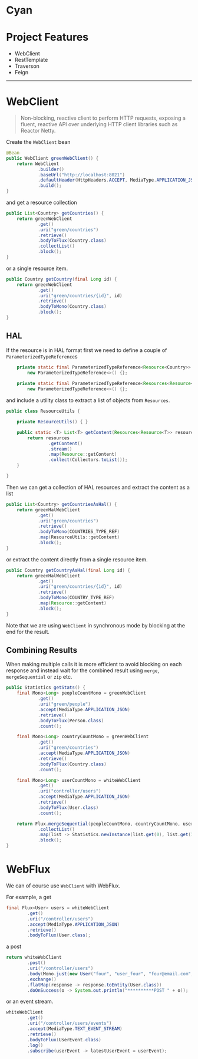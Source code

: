 # Cyan

# Project Features

* WebClient
* RestTemplate
* Traverson
* Feign

---

# WebClient

> Non-blocking, reactive client to perform HTTP requests, exposing a fluent, reactive API over underlying HTTP client libraries such as Reactor Netty.

Create the `WebClient` bean

~~~java
@Bean
public WebClient greenWebClient() {
    return WebClient
            .builder()
            .baseUrl("http://localhost:8021")
            .defaultHeader(HttpHeaders.ACCEPT, MediaType.APPLICATION_JSON_VALUE)
            .build();
}
~~~

and get a resource collection

~~~java
public List<Country> getCountries() {
    return greenWebClient
            .get()
            .uri("green/countries")
            .retrieve()
            .bodyToFlux(Country.class)
            .collectList()
            .block();
}
~~~

or a single resource item.

~~~java
public Country getCountry(final Long id) {
    return greenWebClient
            .get()
            .uri("green/countries/{id}", id)
            .retrieve()
            .bodyToMono(Country.class)
            .block();
}
~~~

## HAL

If the resource is in HAL format first we need to define a couple of `ParameterizedTypeReference`s

~~~java
    private static final ParameterizedTypeReference<Resource<Country>> COUNTRY_TYPE_REF = 
        new ParameterizedTypeReference<>() {};
        
    private static final ParameterizedTypeReference<Resources<Resource<Country>>> COUNTRIES_TYPE_REF = 
        new ParameterizedTypeReference<>() {};
~~~

and include a utility class to extract a list of objects from `Resources`.

~~~java
public class ResourceUtils {

    private ResourceUtils() { }

    public static <T> List<T> getContent(Resources<Resource<T>> resources) {
        return resources
                .getContent()
                .stream()
                .map(Resource::getContent)
                .collect(Collectors.toList());
    }

}
~~~

Then we can get a collection of HAL resources and extract the content as a list

~~~java
public List<Country> getCountriesAsHal() {
    return greenHalWebClient
            .get()
            .uri("green/countries")
            .retrieve()
            .bodyToMono(COUNTRIES_TYPE_REF)
            .map(ResourceUtils::getContent)
            .block();
}
~~~

or extract the content directly from a single resource item. 

~~~java
public Country getCountryAsHal(final Long id) {
    return greenHalWebClient
            .get()
            .uri("green/countries/{id}", id)
            .retrieve()
            .bodyToMono(COUNTRY_TYPE_REF)
            .map(Resource::getContent)
            .block();
}
~~~

Note that we are using `WebClient` in synchronous mode by blocking at the end for the result.

## Combining Results

When making multiple calls it is more efficient to avoid blocking on each response 
and instead wait for the combined result using `merge`, `mergeSequential` or `zip` etc.

~~~java
public Statistics getStats() {
    final Mono<Long> peopleCountMono = greenWebClient
            .get()
            .uri("green/people")
            .accept(MediaType.APPLICATION_JSON)
            .retrieve()
            .bodyToFlux(Person.class)
            .count();

    final Mono<Long> countryCountMono = greenWebClient
            .get()
            .uri("green/countries")
            .accept(MediaType.APPLICATION_JSON)
            .retrieve()
            .bodyToFlux(Country.class)
            .count();

    final Mono<Long> userCountMono = whiteWebClient
            .get()
            .uri("controller/users")
            .accept(MediaType.APPLICATION_JSON)
            .retrieve()
            .bodyToFlux(User.class)
            .count();

    return Flux.mergeSequential(peopleCountMono, countryCountMono, userCountMono)
            .collectList()
            .map(list -> Statistics.newInstance(list.get(0), list.get(1), list.get(2)))
            .block();
}
~~~

# WebFlux

We can of course use `WebClient` with WebFlux. 

For example, a get

~~~java
final Flux<User> users = whiteWebClient
        .get()
        .uri("/controller/users")
        .accept(MediaType.APPLICATION_JSON)
        .retrieve()
        .bodyToFlux(User.class);
~~~

a post

~~~java
return whiteWebClient
        .post()
        .uri("/controller/users")
        .body(Mono.just(new User("four", "user_four", "four@email.com", "067856469", "www.four.com")), User.class)
        .exchange()
        .flatMap(response -> response.toEntity(User.class))
        .doOnSuccess(o -> System.out.println("**********POST " + o));
~~~

or an event stream.

~~~java
whiteWebClient
        .get()
        .uri("/controller/users/events")
        .accept(MediaType.TEXT_EVENT_STREAM)
        .retrieve()
        .bodyToFlux(UserEvent.class)
        .log()
        .subscribe(userEvent -> latestUserEvent = userEvent);
~~~
